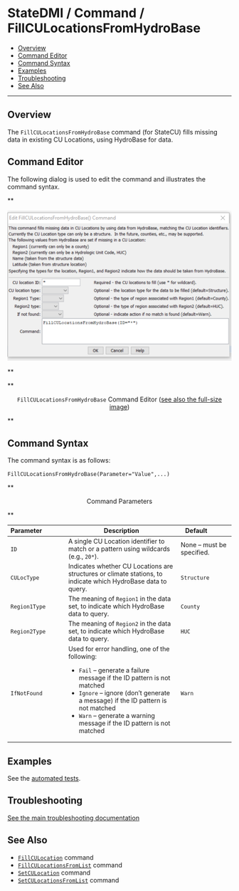# StateDMI / Command / FillCULocationsFromHydroBase #

* [Overview](#overview)
* [Command Editor](#command-editor)
* [Command Syntax](#command-syntax)
* [Examples](#examples)
* [Troubleshooting](#troubleshooting)
* [See Also](#see-also)

-------------------------

## Overview ##

The `FillCULocationsFromHydroBase` command (for StateCU)
fills missing data in existing CU Locations, using HydroBase for data.

## Command Editor ##

The following dialog is used to edit the command and illustrates the command syntax.

**<p style="text-align: center;">
![FillCULocationsFromHydroBase Command Editor](FillCULocationsFromHydroBase.png)
</p>**

**<p style="text-align: center;">
`FillCULocationsFromHydroBase` Command Editor (<a href="../FillCULocationsFromHydroBase.png">see also the full-size image</a>)
</p>**

## Command Syntax ##

The command syntax is as follows:

```text
FillCULocationsFromHydroBase(Parameter="Value",...)
```
**<p style="text-align: center;">
Command Parameters
</p>**

| **Parameter**&nbsp;&nbsp;&nbsp;&nbsp;&nbsp;&nbsp;&nbsp;&nbsp;&nbsp;&nbsp;&nbsp;&nbsp; | **Description** | **Default**&nbsp;&nbsp;&nbsp;&nbsp;&nbsp;&nbsp;&nbsp;&nbsp;&nbsp;&nbsp; |
| --------------|-----------------|----------------- |
| `ID` | A single CU Location identifier to match or a pattern using wildcards (e.g., `20*`). | None – must be specified. |
| `CULocType` | Indicates whether CU Locations are structures or climate stations, to indicate which HydroBase data to query. | `Structure` |
| `Region1Type` | The meaning of `Region1` in the data set, to indicate which HydroBase data to query. | `County` |
| `Region2Type` | The meaning of `Region2` in the data set, to indicate which HydroBase data to query. | `HUC` |
| `IfNotFound` | Used for error handling, one of the following:<ul><li>`Fail` – generate a failure message if the ID pattern is not matched</li><li>`Ignore` – ignore (don’t generate a message) if the ID pattern is not matched</li><li>`Warn` – generate a warning message if the ID pattern is not matched</li></ul> | `Warn` |

## Examples ##

See the [automated tests](https://github.com/OpenCDSS/cdss-app-statedmi-test/tree/master/test/regression/commands/FillCULocationsFromHydroBase).

## Troubleshooting ##

[See the main troubleshooting documentation](../../troubleshooting/troubleshooting.md)

## See Also ##

* [`FillCULocation`](../FillCULocation/FillCULocation.md) command
* [`FillCULocationsFromList`](../FillCULocationsFromList/FillCULocationsFromList.md) command
* [`SetCULocation`](../SetCULocation/SetCULocation.md) command
* [`SetCULocationsFromList`](../SetCULocationsFromList/SetCULocationsFromList.md) command
